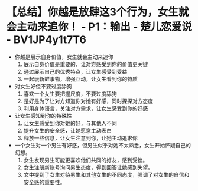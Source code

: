 # 【总结】你越是放肆这3个行为，女生就会主动来追你！ - P1：输出 - 楚儿恋爱说 - BV1JP4y1t7T6

-   你越是展示自身价值，女生就会主动来追你
    1.  展示自身价值是重要的，让对方感受到你的价值更关键
    2.  通过展示自己的优秀特点，让女生感受到受益
    3.  一起玩新鲜事物，增强互动，让女生看到你的特质
-   对女生好但不要过度舔狗
    1.  喜欢一个女生要把握尺度，不要过度舔狗
    2.  是好是为了让对方知道你对她有好感，同时探探对方态度
    3.  利用身体语言，关注对方需求，让女生感受到你的好感
-   让女生感知到你的特殊性
    1.  让女生感受到你对她的好，与其他人不同
    2.  提升女生的安全感，让她愿意主动表白
    3.  释放一些信息，让女生注意到你，让她主动追求你
-   一个女生对一个男生有好感，但男生似乎对她不太熟悉，女生开始怀疑自己的幻想。
    1.  女生发现男生可能更喜欢他们共同的好友，感到受挫。
    2.  女生注册新账号询问男生态度，得到回答让她感到失望。
    3.  文中提到了女生对待男生和其他女生的不同态度，强调了对女生的自信和安全感的重要性。